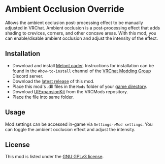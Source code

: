# Ambient Occlusion Override
Allows the ambient occlusion post-processing effect to be manually adjusted in VRChat. Ambient occlusion is a post-processing effect that adds shading to crevices, corners, and other concave areas. With this mod, you can enable/disable ambient occlusion and adjust the intensity of the effect.

## Installation
* Download and install [MelonLoader](https://www.melonwiki.xyz). Instructions for installation can be found in the `#how-to-install` channel of the [VRChat Modding Group](https://discord.gg/2Wn3N2P) Discord server.
* Download the [latest release](https://github.com/Xerolide/Ambient-Occlusion-Override/releases/) of this mod.
* Place this mod's .dll files in the `Mods` folder of your [game directory](https://support.steampowered.com/kb_article.php?ref=7418-YUBN-8129).
* Download [UIExpansionKit](https://github.com/knah/VRCMods/releases/) from the VRCMods repository.
* Place the file into same folder.

## Usage
Mod settings can be accessed in-game via `Settings->Mod settings`. You can toggle the ambient occlusion effect and adjust the intensity.

## License
This mod is listed under the [GNU GPLv3 license](https://github.com/Xerolide/Ambient-Occlusion-Override/blob/main/LICENSE).
